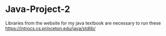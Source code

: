 # Java-Project-2
Libraries from the website for my java textbook are necessary to run these
https://introcs.cs.princeton.edu/java/stdlib/
